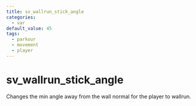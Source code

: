 ```yaml
---
title: sv_wallrun_stick_angle
categories:
  - var
default_value: 45
tags:
  - parkour
  - movement
  - player
---
```


# sv_wallrun_stick_angle

Changes the min angle away from the wall normal for the player to wallrun.
